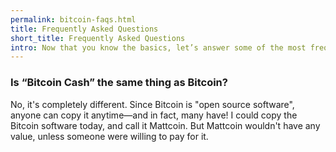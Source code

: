```yaml
---
permalink: bitcoin-faqs.html
title: Frequently Asked Questions
short_title: Frequently Asked Questions
intro: Now that you know the basics, let’s answer some of the most frequently asked questions.
---
```


### Is “Bitcoin Cash” the same thing as Bitcoin?

No, it's completely different. Since Bitcoin is "open source software", anyone can copy it anytime—and in fact, many have! I could copy the Bitcoin software today, and call it Mattcoin. But Mattcoin wouldn't have any value, unless someone were willing to pay for it. 